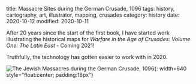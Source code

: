 title: Massacre Sites during the German Crusade, 1096
tags: history, cartography, art, illustrator, mapping, crusades
category: history
date: 2020-10-12
modified: 2020-10-11

After 20 years since the start of the first book, I have started work
illustrating the historical maps for *Warfare in the Age of Crusades:
Volume One: The Latin East* - Coming 2021!

Truthfully, the technology has gotten easier to work with in 2020.

![The Jewish Massacres during the German Crusade, 1096]({static}/images/IMG_2299.png){: width=640 style="float:center; padding:16px"}
